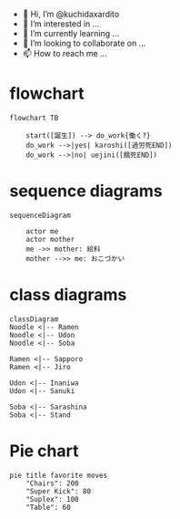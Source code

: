- 👋 Hi, I’m @kuchidaxardito
- 👀 I’m interested in ...
- 🌱 I’m currently learning ...
- 💞️ I’m looking to collaborate on ...
- 📫 How to reach me ...

<!---
kuchidaxardito/kuchidaxardito is a ✨ special ✨ repository because its `README.md` (this file) appears on your GitHub profile.
You can click the Preview link to take a look at your changes.
--->

# flowchart

```mermaid
flowchart TB

    start([誕生]) --> do_work{働く?}
    do_work -->|yes| karoshi([過労死END])
    do_work -->|no| uejini([餓死END])
```


# sequence diagrams

```mermaid
sequenceDiagram

    actor me
    actor mother
    me ->> mother: 給料
    mother -->> me: おこづかい
```


# class diagrams

```mermaid
classDiagram
Noodle <|-- Ramen
Noodle <|-- Udon
Noodle <|-- Soba

Ramen <|-- Sapporo
Ramen <|-- Jiro

Udon <|-- Inaniwa
Udon <|-- Sanuki

Soba <|-- Sarashina
Soba <|-- Stand
```


# Pie chart

```mermaid
pie title favorite moves
    "Chairs": 200
    "Super Kick": 80
    "Suplex": 100
    "Table": 60
```
